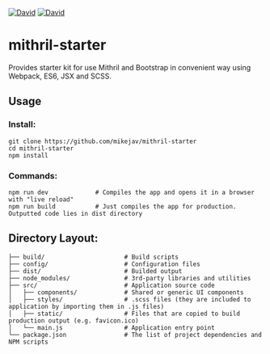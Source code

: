 [![David](https://david-dm.org/mikejav/mithril-starter/status.svg)](https://david-dm.org/mikejav/mithril-starter)
[![David](https://david-dm.org/mikejav/mithril-starter/dev-status.svg)](https://david-dm.org/mikejav/mithril-starter?type=dev)

# mithril-starter
Provides starter kit for use Mithril and Bootstrap in convenient way using Webpack, ES6, JSX and SCSS.

## Usage
### Install:
```shell
git clone https://github.com/mikejav/mithril-starter
cd mithril-starter
npm install
```

### Commands:
```shell
npm run dev             # Compiles the app and opens it in a browser with "live reload"
npm run build           # Just compiles the app for production. Outputted code lies in dist directory
```

## Directory Layout:
```shell
├── build/                      # Build scripts
├── config/                     # Configuration files
├── dist/                       # Builded output
├── node_modules/               # 3rd-party libraries and utilities
├── src/                        # Application source code
│   ├── components/             # Shared or generic UI components
│   ├── styles/                 # .scss files (they are included to application by importing them in .js files)
│   ├── static/                 # Files that are copied to build production output (e.g. favicon.ico)
│   └── main.js                 # Application entry point
└── package.json                # The list of project dependencies and NPM scripts
```

